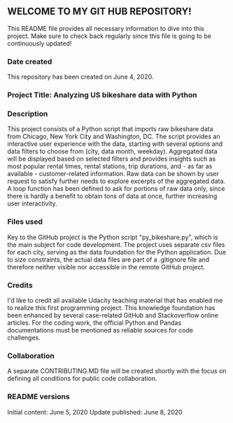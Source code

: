 ## WELCOME TO MY GIT HUB REPOSITORY! ##

This README file provides all necessary information to dive into this project. Make sure to check back regularly since this file is going to be continuously updated!

### Date created
This repository has been created on June 4, 2020.

### Project Title: Analyzing US bikeshare data with Python ###

### Description
This project consists of a Python script that imports raw bikeshare data from Chicago, New York City and Washington, DC. The script provides an interactive user experience with the data, starting with several options and data filters to choose from (city, data month, weekday). Aggregated data will be displayed based on selected filters and provides insights such as most popular rental times, rental stations, trip durations, and - as far as available - customer-related information. Raw data can be shown by user request to satisfy further needs to explore excerpts of the aggregated data. A loop function has been defined to ask for portions of raw data only, since there is hardly a benefit to obtain tons of data at once, further increasing user interactivity.

### Files used
Key to the GitHub project is the Python script "py_bikeshare.py", which is the main subject for code development. The project uses separate csv files for each city, serving as the data foundation for the Python application. Due to size constraints, the actual data files are part of a .gitignore file and therefore neither visible nor accessible in the remote GitHub project.

### Credits
I'd like to credit all available Udacity teaching material that has enabled me to realize this first programming project. This knowledge foundation has been enhanced by several case-related GitHub and Stackoverflow online articles. For the coding work, the official Python and Pandas documentations must be mentioned as reliable sources for code challenges.

### Collaboration
A separate CONTRIBUTING.MD file will be created shortly with the focus on defining all conditions for public code collaboration.

### README versions
Initial content: June 5, 2020
Update published: June 8, 2020
